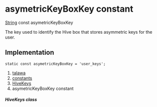 
<div>

# asymetricKeyBoxKey constant

</div>


[String](https://api.flutter.dev/flutter/dart-core/String-class.html)
const asymetricKeyBoxKey



The key used to identify the Hive box that stores asymmetric keys for
the user.



## Implementation

``` language-dart
static const asymetricKeyBoxKey = 'user_keys';
```







1.  [talawa](../../index.html)
2.  [constants](../../constants_constants/)
3.  [HiveKeys](../../constants_constants/HiveKeys-class.html)
4.  asymetricKeyBoxKey constant

##### HiveKeys class







